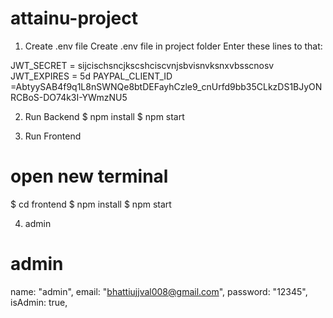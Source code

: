 # attainu-project


1. Create .env file
Create .env file in project folder
Enter these lines to that:

JWT_SECRET = sijcischsncjkscshciscvnjsbvisnvksnxvbsscnosv
JWT_EXPIRES = 5d
PAYPAL_CLIENT_ID =AbtyySAB4f9q1L8nSWNQe8btDEFayhCzle9_cnUrfd9bb35CLkzDS1BJyONRCBoS-DO74k3I-YWmzNU5


2. Run Backend
$ npm install
$ npm start

3. Run Frontend
# open new terminal
$ cd frontend
$ npm install
$ npm start


4. admin
# admin  
name: "admin",
email: "bhattiujjval008@gmail.com",
password: "12345",
isAdmin: true,


